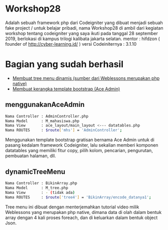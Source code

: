 # Workshop28
Adalah sebuah framework php dari Codeigniter yang dibuat menjadi sebuah fake project / untuk belajar pribadi, nama Workshop28 di ambil dari kegiatan workshop tentang codeigniter yang saya ikuti pada tanggal 28 september 2019, berlokasi di kampus trilogi kalibata jakarta selatan.
mentor : hifdzon ( founder of http://cyber-learning.id/ )
versi Codeiniternya : 3.1.10

# Bagian yang sudah berhasil
- [Membuat tree menu dinamis (sumber dari Weblessons merupakan php native)](#dynamicTreeMenu)
- [Membuat kerangka template bootstrap (Ace Admin)](#menggunakanAceAdmin)


## menggunakanAceAdmin

```sh
Nama Controller : AdminController.php
Nama Model      : M_mahasiswa.php
Nama View       : ace_layout/main_layout <--- datatables.php
Nama ROUTES     : $route['mhs'] = 'AdminController';
```

Menggunakan template bootstrap gratisan bernama Ace Admin untuk di pasang kedalam framework Codeigniter, lalu sekalian memberi komponen datatables yang memiliki fitur copy, pilih kolom, pencarian, pengurutan, pembuatan halaman, dll.



## dynamicTreeMenu

```sh
Nama Controller : BikinArray.php
Nama Model      : M_tree.php
Nama View       : - (tidak ada)
Nama ROUTES     : $route['tree4'] = 'BikinArray/encode_datanya1';
```

Tree menu ini dibuat dengan menterjemahkan tutorial video milik Weblessons yang merupakan php native,
dimana data di olah dalam bentuk array dengan 4 kali proses foreach, dan di keluarkan dalam bentuk object Json.
